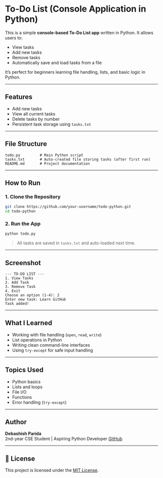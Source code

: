 # To-Do List (Console Application in Python)

This is a simple **console-based To-Do List app** written in Python. It allows users to:

- View tasks
- Add new tasks
- Remove tasks
- Automatically save and load tasks from a file

It’s perfect for beginners learning file handling, lists, and basic logic in Python.

---

## Features

- Add new tasks
- View all current tasks
- Delete tasks by number
- Persistent task storage using `tasks.txt`

---

## File Structure

```
todo.py         # Main Python script
tasks.txt       # Auto-created file storing tasks (after first run)
README.md       # Project documentation
```

---

## How to Run

### 1. Clone the Repository

```bash
git clone https://github.com/your-username/todo-python.git
cd todo-python
```

### 2. Run the App

```bash
python todo.py
```

>  All tasks are saved in `tasks.txt` and auto-loaded next time.

---

## Screenshot

```text
--- TO-DO LIST ---
1. View Tasks
2. Add Task
3. Remove Task
4. Exit
Choose an option (1-4): 2
Enter new task: Learn GitHub
Task added!
```

---

## What I Learned

- Working with file handling (`open`, `read`, `write`)
- List operations in Python
- Writing clean command-line interfaces
- Using `try-except` for safe input handling

---

## Topics Used

- Python basics
- Lists and loops
- File I/O
- Functions
- Error handling (`try-except`)

---

## Author

**Debashish Parida**  
2nd-year CSE Student | Aspiring Python Developer
[GitHub](https://github.com/debashish-5)

---

## 📃 License

This project is licensed under the [MIT License](LICENSE).
